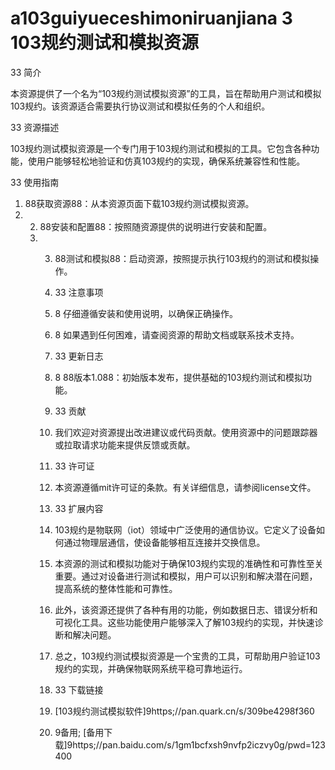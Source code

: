 # a103guiyueceshimoniruanjiana 3 103规约测试和模拟资源

33 简介

本资源提供了一个名为“103规约测试模拟资源”的工具，旨在帮助用户测试和模拟103规约。该资源适合需要执行协议测试和模拟任务的个人和组织。

33 资源描述

103规约测试模拟资源是一个专门用于103规约测试和模拟的工具。它包含各种功能，使用户能够轻松地验证和仿真103规约的实现，确保系统兼容性和性能。

33 使用指南

1. 88获取资源88：从本资源页面下载103规约测试模拟资源。
2. 2. 88安装和配置88：按照随资源提供的说明进行安装和配置。
   3. 3. 88测试和模拟88：启动资源，按照提示执行103规约的测试和模拟操作。
     
      4. 33 注意事项
     
      5. 8 仔细遵循安装和使用说明，以确保正确操作。
      6. 8 如果遇到任何困难，请查阅资源的帮助文档或联系技术支持。
     
      7. 33 更新日志
     
      8. 8 88版本1.088：初始版本发布，提供基础的103规约测试和模拟功能。
     
      9. 33 贡献
     
      10. 我们欢迎对资源提出改进建议或代码贡献。使用资源中的问题跟踪器或拉取请求功能来提供反馈或贡献。
     
      11. 33 许可证
     
      12. 本资源遵循mit许可证的条款。有关详细信息，请参阅license文件。
     
      13. 33 扩展内容
     
      14. 103规约是物联网（iot）领域中广泛使用的通信协议。它定义了设备如何通过物理层通信，使设备能够相互连接并交换信息。
     
      15. 本资源的测试和模拟功能对于确保103规约实现的准确性和可靠性至关重要。通过对设备进行测试和模拟，用户可以识别和解决潜在问题，提高系统的整体性能和可靠性。
     
      16. 此外，该资源还提供了各种有用的功能，例如数据日志、错误分析和可视化工具。这些功能使用户能够深入了解103规约的实现，并快速诊断和解决问题。
     
      17. 总之，103规约测试模拟资源是一个宝贵的工具，可帮助用户验证103规约的实现，并确保物联网系统平稳可靠地运行。
     
      18. 33 下载链接
      19. [103规约测试模拟软件]9https;//pan.quark.cn/s/309be4298f360
     
      20. 9备用; [备用下载]9https;//pan.baidu.com/s/1gm1bcfxsh9nvfp2iczvy0g/pwd=123400
